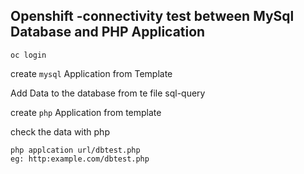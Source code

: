 ## Openshift -connectivity test between MySql Database and PHP Application

`oc login `

create `mysql` Application from Template

Add Data to the database from te file sql-query

create `php` Application from template

check the data with php
```
php applcation url/dbtest.php
eg: http:example.com/dbtest.php
```
